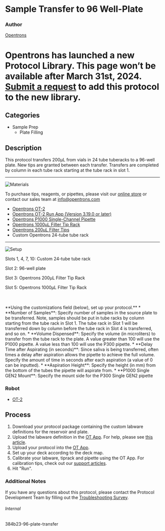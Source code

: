 # Sample Transfer to 96 Well-Plate

### Author
[Opentrons](https://opentrons.com/)


# Opentrons has launched a new Protocol Library. This page won’t be available after March 31st, 2024. [Submit a request](https://docs.google.com/forms/d/e/1FAIpQLSdYYp9QCKow4nn0KlCVsMS3HX0eJ0N9O7-erajKvcpT0lWbSg/viewform) to add this protocol to the new library.

## Categories
* Sample Prep
	* Plate Filling


## Description
This protocol transfers 200µL from vials in 24 tube tuberacks to a 96-well plate. New tips are granted between each transfer. Transfers are completed by column in each tube rack starting at the tube rack in slot 1.


---
![Materials](https://s3.amazonaws.com/opentrons-protocol-library-website/custom-README-images/001-General+Headings/materials.png)

To purchase tips, reagents, or pipettes, please visit our [online store](https://shop.opentrons.com/) or contact our sales team at [info@opentrons.com](mailto:info@opentrons.com)

* [Opentrons OT-2](https://shop.opentrons.com/collections/ot-2-robot/products/ot-2)
* [Opentrons OT-2 Run App (Version 3.19.0 or later)](https://opentrons.com/ot-app/)
* [Opentrons P1000 Single-Channel Pipette](https://shop.opentrons.com/collections/ot-2-pipettes)
* [Opentrons 1000µL Filter Tip Rack](https://shop.opentrons.com/collections/opentrons-tips/products/opentrons-1000ul-filter-tips)
* [Opentrons 200µL Filter Tips](hhttps://shop.opentrons.com/collections/opentrons-tips/products/opentrons-200ul-filter-tips)
* Custom Opentrons 24-tube tube rack



---
![Setup](https://s3.amazonaws.com/opentrons-protocol-library-website/custom-README-images/001-General+Headings/Setup.png)

Slots 1, 4, 7, 10: Custom 24-tube tube rack

Slot 2: 96-well plate

Slot 3: Opentrons 200µL Filter Tip Rack

Slot 5: Opentrons 1000µL Filter Tip Rack

</br>
</br>
**Using the customizations field (below), set up your protocol.**
* **Number of Samples**: Specify number of samples in the source plate to be transferred. Note, samples should be put in tube racks by column starting from the tube rack in Slot 1. The tube rack in Slot 1 will be transferred down by column before the tube rack in Slot 4 is transferred, and so on.
* **Volume Dispensed**: Specify the volume (in microliters) to transfer from the tube rack to the plate. A value greater than 100 will use the P1000 pipette. A value less than 100 will use the P300 pipette. 
* **Delay Time after Aspirating (in seconds)**: Since saliva is being transferred, often times a delay after aspiration allows the pipette to achieve the full volume. Specify the amount of time in seconds after each aspiration (a value of 0 can be inputted).
* **Aspiration Height**: Specify the height (in mm) from the bottom of the tubes the pipette will aspirate from.  
* **P1000 Single GEN2 Mount**: Specify the mount side for the P300 Single GEN2 pipette

### Robot
* [OT-2](https://opentrons.com/ot-2)

## Process

1. Download your protocol package containing the custom labware definitions for the reservoir and plate.
2. Upload the labware definition in the [OT App](https://opentrons.com/ot-app). For help, please see [this article](https://support.opentrons.com/en/articles/3136506-using-labware-in-your-protocols).
3. Upload your protocol into the [OT App](https://opentrons.com/ot-app).
4. Set up your deck according to the deck map.
5. Calibrate your labware, tiprack and pipette using the OT App. For calibration tips, check out our [support articles](https://support.opentrons.com/en/collections/1559720-guide-for-getting-started-with-the-ot-2).
6. Hit "Run".

### Additional Notes
If you have any questions about this protocol, please contact the Protocol Development Team by filling out the [Troubleshooting Survey](https://protocol-troubleshooting.paperform.co/).

###### Internal
384b23-96-plate-transfer

